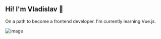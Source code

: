 ## Hi! I'm Vladislav 👋
On a path to become a frontend developer.
I'm currently learning Vue.js.

![image](https://www.codewars.com/users/pixelGoblin/badges/large)
<!--
![Codewars](https://github.r2v.ch/codewars?user=pixelGoblin&stroke=%2300b3d1)
-->
<!--
**pixelGoblin/pixelGoblin** is a ✨ _special_ ✨ repository because its `README.md` (this file) appears on your GitHub profile.

Here are some ideas to get you started:

- 🔭 I’m currently working on ...
- 🌱 I’m currently learning ...
- 👯 I’m looking to collaborate on ...
- 🤔 I’m looking for help with ...
- 💬 Ask me about ...
- 📫 How to reach me: ...
- 😄 Pronouns: ...
- ⚡ Fun fact: ...
-->
